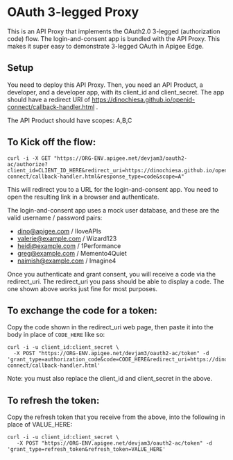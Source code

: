 # OAuth 3-legged Proxy

This is an API Proxy that implements the OAuth2.0 3-legged (authorization code) flow.
The login-and-consent app is bundled with the API Proxy.
This makes it super easy to demonstrate 3-legged OAuth in Apigee Edge.

## Setup

You need to deploy this API Proxy.  Then, you need an API Product, a developer, and a developer app, with its client_id and client_secret. The app should have a redirect URI of https://dinochiesa.github.io/openid-connect/callback-handler.html .

The API Product should have scopes: A,B,C

## To Kick off the flow:

```
curl -i -X GET "https://ORG-ENV.apigee.net/devjam3/oauth2-ac/authorize?client_id=CLIENT_ID_HERE&redirect_uri=https://dinochiesa.github.io/openid-connect/callback-handler.html&response_type=code&scope=A"
```

This will redirect you to a URL for the login-and-consent app.  You need to open the resulting link in a browser and authenticate.

The login-and-consent app uses a mock user database, and these are the valid username / password pairs:
* dino@apigee.com / IloveAPIs
* valerie@example.com / Wizard123
* heidi@example.com / 1Performance
* greg@example.com / Memento4Quiet
* naimish@example.com / Imagine4


Once you authenticate and grant consent, you will receive a code via the redirect_uri.
The redirect_uri you pass should be able to display a code. The one shown above works just fine for most purposes.


## To exchange the code for a token:

Copy the code shown in the redirect_uri web page, then paste it into the body in place of `CODE_HERE` like so:

```
curl -i -u client_id:client_secret \
  -X POST "https://ORG-ENV.apigee.net/devjam3/oauth2-ac/token" -d 'grant_type=authorization_code&code=CODE_HERE&redirect_uri=https://dinochiesa.github.io/openid-connect/callback-handler.html'
```
Note: you must also replace the client_id and client_secret in the above.


## To refresh the token:

Copy the refresh token that you receive from the above, into the following in place of VALUE_HERE:

```
curl -i -u client_id:client_secret \
   -X POST "https://ORG-ENV.apigee.net/devjam3/oauth2-ac/token" -d 'grant_type=refresh_token&refresh_token=VALUE_HERE'

```


